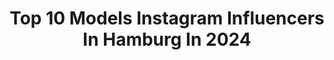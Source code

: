 ---
title: Top 10 Models Instagram Influencers In Hamburg In 2024
description: >-
  Find top models Instagram influencers in Hamburg in 2024. Most popular hashtags: #hamburg #fashion #model #portraitphotography.
platform: Instagram
hits: 255
text_top: Identify the most popular Instagram accounts on inBeat.
text_bottom: inBeat has 255 Instagram influencers like this in Hamburg, Germany for you to connect with.
profiles:
  - username: "leonielomann"
    fullname: >-
      Leonielomann
    bio: >-
      Model based in Hamburg/ Bremen/Bremerhaven
    location: "Germany"
    followers: 5500
    engagement: 461
    commentsToLikes: 0.030458
    id: ck5hlyvgol3ty0i11jbtkguxg
    verified: false
    hashtags: "#fashionphotography, #berlincitygirl, #modelshoot, #portraitphotography"
  - username: "souhaila_jaeger"
    fullname: >-
      Souhaîla Abdou Jäger
    bio: >-
      Miss planet MOROCCO 2024 👑 📍Hamburg Model & Creator 🇩🇪 Headbooker Fashion & Curly hairstylist 📧 Collab ⬇️
    location: "Germany"
    followers: 319693
    engagement: 2100
    commentsToLikes: 0.024569
    id: ck139fsxgl33j0i19shmzyzih
    verified: false
    hashtags: "#missplanetinternational, #curls, #taipei, #blondeafro"
  - username: "ulli_hohmann_fischer"
    fullname: >-
      Ulli Hohmann-Fischer
    bio: >-
      📸Bestager-Model 🇩🇪Germany - Hamburg Blogger/in Content Creator 👗Fashion🔸Lifestyle 💄Beauty🧳 Travel 🏃‍♀️Fitness 🔸Promotions
    location: "Germany"
    followers: 43972
    engagement: 46
    commentsToLikes: 0.026081
    id: ck8tcq9hw09lo0j78d3fsyr78
    verified: false
    hashtags: "#lookdujour, #040, #bestagermodel, #hamburgblogger"
  - username: "tomutefotografie"
    fullname: >-
      Tom & Ute Fotografie
    bio: >-
      📷 Portraitfotografie aus Leidenschaft❤️ Location Essen - NRW🇩🇪 📝DM for Shooting Homepage: www.tom-ute-fotografie.com
    location: "Germany"
    followers: 15545
    engagement: 602
    commentsToLikes: 0.048670
    id: ckapa29i5ufcy0i78uqyhn5j4
    verified: false
    hashtags: "#wuppertal, #photooftheday, #glamour, #blackandwhite"
  - username: "officialjosi"
    fullname: >-
      Josephine Lueck
    bio: >-
      ur fav Petite Model ʙᴇʀʟɪɴ | ᴡᴀʀꜱᴀᴡ ᴛɪᴋᴛᴏᴋ [200k+] | ʏᴏᴜᴛᴜʙᴇ [100k+] @ᴏғғɪᴄɪᴀʟᴊᴏsɪ 📧 ɪɴqᴜɪʀɪᴇꜱ: officialjosi@trismile.de
    location: "Germany"
    followers: 38836
    engagement: 244
    commentsToLikes: 0.003841
    id: clnny66if2n820j085g51t2r7
    verified: false
    hashtags: "#modelwarszawa, #misbhv, #hamburg, #modelbudapest"
  - username: "lisalilaa_"
    fullname: >-
      FASHION • LIFESTYLE • TRAVEL
    bio: >-
      ☀️ German Model and Fashionblogger 💉 Nurse 📌 Leipzig 👗 Vinted: lisaa_lilaa ✉️ lisalilaa@outlook.com
    location: "Germany"
    followers: 7026
    engagement: 516
    commentsToLikes: 0.140592
    id: ck0vuz7admteo0i19nw9o8fz6
    verified: false
    hashtags: "#minimalism, #outfitinspiration, #americanstyle, #discoverunder10k"
  - username: "svx_brk"
    fullname: >-
      Fitness | S V E N
    bio: >-
      Germany - Berlin 💎 Snapchat: svenx33333
    location: "Germany"
    followers: 10435
    engagement: 783
    commentsToLikes: 0.021124
    id: ckf5qscpuaf3a0j23au6yt0fv
    verified: false
    hashtags: "#mcfit, #fitx, #fitnesslifestyle, #fitness"
  - username: "justin_pezzoni"
    fullname: >-
      Justin Julia Pezzoni
    bio: >-
      German model based in Hamburg/Munich🦋 📧 Shirin@promod.org @pma_models
    location: "Germany"
    followers: 36075
    engagement: 688
    commentsToLikes: 0.017606
    id: ck13bkokdvvox0i19s732lxik
    verified: false
    hashtags: "#jooplovessttropez, #joop, #ibiza, #joopstylechallenge"
  - username: "jasmin_miumiu"
    fullname: >-
      
    bio: >-
      Model from Germany / Hamburg DM or jasmin_miumiu@gmx.de ⚜️Calendar Girl Manfred Baumann ⚜️Top 30 Sylvies Dessous Models⚜️ ⬇️⬇️⬇️
    location: "Germany"
    followers: 17237
    engagement: 448
    commentsToLikes: 0.195621
    id: ck5bxi4nsnrul0i11tedoj8we
    verified: false
    hashtags: "#brunettegirl, #cologne, #eyestokill, #germanmodel"
  - username: "nilsbre01"
    fullname: >-
      Nils Emil Bremer
    bio: >-
      Represented by @linkmodels_international 📍 Hamburg @pma_models For bookings please contact brigitte@linkmodelsinternational.com
    location: "Germany"
    followers: 17675
    engagement: 377
    commentsToLikes: 0.016876
    id: ck5cc7yzcgvno0i1117hb45h9
    verified: false
    hashtags: "#prada, #3dtrend"
---